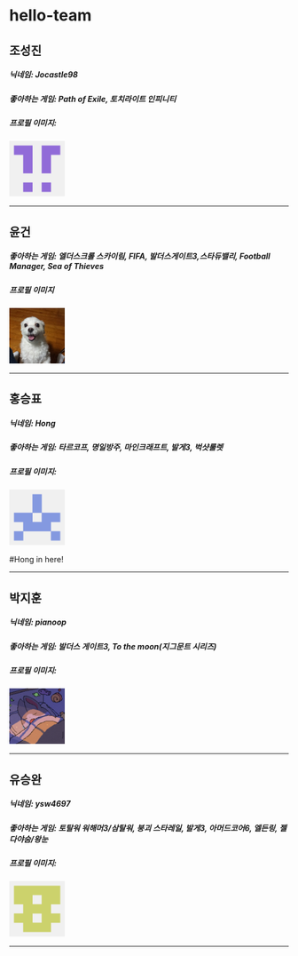 # hello-team

## 조성진 
##### 닉네임: Jocastle98
##### 좋아하는 게임: Path of Exile, 토치라이트 인피니티
##### 프로필 이미지: 
<img src ="./Image/Profile_Jocastle.png" width ="100" height="100">

* * *

## 윤건
##### 좋아하는 게임: 엘더스크롤 스카이림, FIFA, 발더스게이트3,스타듀밸리, Football Manager, Sea of Thieves
##### 프로필 이미지
<img src="./Image/YoonGunProfile.jpg" width = "100" height = "100">

* * *

## 홍승표
##### 닉네임: Hong
##### 좋아하는 게임: 타르코프, 명일방주, 마인크래프트, 발게3, 벅샷룰렛
##### 프로필 이미지:
<img src="./Image/Profile_Hong.png" width = "100" height = "100">

#Hong in here!

* * *

## 박지훈
##### 닉네임: pianoop  
##### 좋아하는 게임: 발더스 게이트3, To the moon(지그문트 시리즈)  
##### 프로필 이미지:
[<img src="./Image/Profile_Jihoon.png" width = "100" height = "100">](https://github.com/pianoop)  

* * *

## 유승완
##### 닉네임: ysw4697
##### 좋아하는 게임: 토탈워 워해머3/삼탈워, 붕괴 스타레일, 발게3, 아머드코어6, 엘든링, 젤다야숨/왕눈
##### 프로필 이미지: 
<img src="./Image/Profile_ysw4697.png" width = "100" height = "100">

* * *